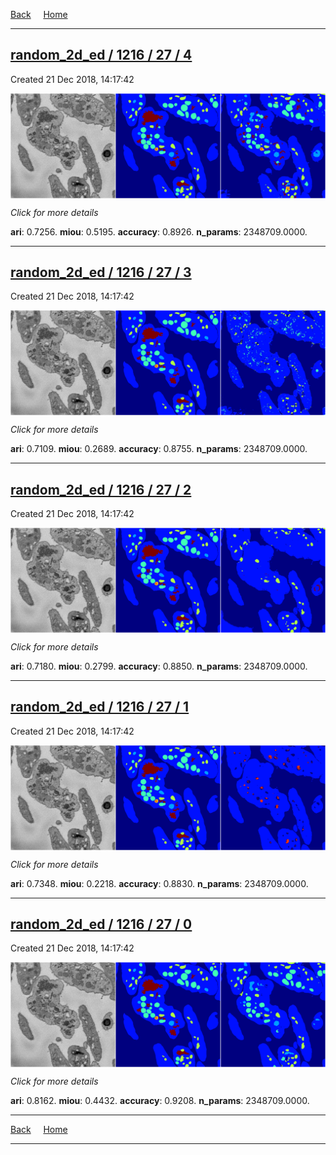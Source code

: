 
[Back](..)&nbsp;&nbsp;&nbsp;&nbsp;&nbsp;[Home](https://leapmanlab.github.io/snapshots)

---

<div class="summary"><a href="4"><h2>random_2d_ed / 1216 / 27 / 4</h2></a><p>Created 21 Dec 2018, 14:17:42
</p><a href="4"><img src="4/media/summary.png" align="center"></a><p>
<i>Click for more details</i>
</p></div>

**ari**: 0.7256. **miou**: 0.5195. **accuracy**: 0.8926. **n_params**: 2348709.0000. 

---

<div class="summary"><a href="3"><h2>random_2d_ed / 1216 / 27 / 3</h2></a><p>Created 21 Dec 2018, 14:17:42
</p><a href="3"><img src="3/media/summary.png" align="center"></a><p>
<i>Click for more details</i>
</p></div>

**ari**: 0.7109. **miou**: 0.2689. **accuracy**: 0.8755. **n_params**: 2348709.0000. 

---

<div class="summary"><a href="2"><h2>random_2d_ed / 1216 / 27 / 2</h2></a><p>Created 21 Dec 2018, 14:17:42
</p><a href="2"><img src="2/media/summary.png" align="center"></a><p>
<i>Click for more details</i>
</p></div>

**ari**: 0.7180. **miou**: 0.2799. **accuracy**: 0.8850. **n_params**: 2348709.0000. 

---

<div class="summary"><a href="1"><h2>random_2d_ed / 1216 / 27 / 1</h2></a><p>Created 21 Dec 2018, 14:17:42
</p><a href="1"><img src="1/media/summary.png" align="center"></a><p>
<i>Click for more details</i>
</p></div>

**ari**: 0.7348. **miou**: 0.2218. **accuracy**: 0.8830. **n_params**: 2348709.0000. 

---

<div class="summary"><a href="0"><h2>random_2d_ed / 1216 / 27 / 0</h2></a><p>Created 21 Dec 2018, 14:17:42
</p><a href="0"><img src="0/media/summary.png" align="center"></a><p>
<i>Click for more details</i>
</p></div>

**ari**: 0.8162. **miou**: 0.4432. **accuracy**: 0.9208. **n_params**: 2348709.0000. 

---

[Back](..)&nbsp;&nbsp;&nbsp;&nbsp;&nbsp;[Home](https://leapmanlab.github.io/snapshots)

---